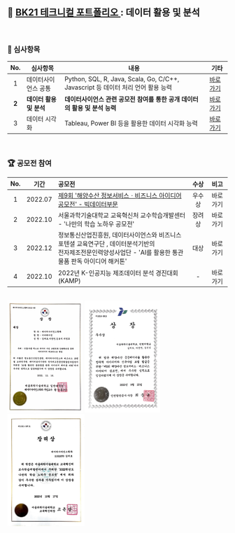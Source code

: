 ## 📂 <a href='https://github.com/countifs/portfolio'> BK21 테크니컬 포트폴리오 </a> : 데이터 활용 및 분석

<br>

### 🚩 심사항목
| No. | 심사항목 | 내용 | 기타 |
|:----------:|----------|----------|----------|
|1|데이터사이언스 공통| Python, SQL, R, Java, Scala, Go, C/C++, Javascript 등 데이터 처리 언어 활용 능력  |<a href='https://github.com/countifs/portfolio/tree/main/1.%20%EB%8D%B0%EC%9D%B4%ED%84%B0%EC%82%AC%EC%9D%B4%EC%96%B8%EC%8A%A4%20%EA%B3%B5%ED%86%B5'>바로가기</a>|
|**2**|**데이터 활용 및 분석**| **데이터사이언스 관련 공모전 참여를 통한 공개 데이터의 활용 및 분석 능력**  |<a href='https://github.com/countifs/portfolio/tree/main/2.%20%EB%8D%B0%EC%9D%B4%ED%84%B0%20%ED%99%9C%EC%9A%A9%20%EB%B0%8F%20%EB%B6%84%EC%84%9D'>바로가기</a>|
|3|데이터 시각화| Tableau, Power BI 등을 활용한 데이터 시각화 능력  |<a href='https://github.com/countifs/portfolio/tree/main/3.%20%EB%8D%B0%EC%9D%B4%ED%84%B0%20%EC%8B%9C%EA%B0%81%ED%99%94'>바로가기</a>|

<br>

### 🏆 공모전 참여

| No. | 기간 | 공모전 | 수상 | 비고 |
|:----------:|:--------:|:-----------|:----------:|:----------:|
| 1 | 2022.07 | <a href='https://www.seoultech.ac.kr/service/info/news/?do=commonview&searchtext=%EA%B9%80%EC%9E%AC%ED%98%B8&searchtype=1&nowpage=1&bnum=3596&bidx=523629&cate=14'>제9회 '해양수산 정보서비스ㆍ비즈니스 아이디어 공모전' - 빅데이터부문</a> | 우수상 | 바로가기 |
| 2 | 2022.10 | 서울과학기술대학교 교육혁신처 교수학습개발센터 - '나만의 학습 노하우 공모전' | 장려상 | 바로가기 |
| 3 | 2022.12 | 정보통신산업진흥원, 데이터사이언스와 비즈니스 포텐셜 교육연구단 ,  데이터분석기반의 <br/>전자제조전문인력양성사업단 - 'AI를 활용한 통관물품 판독 아이디어 해커톤' | 대상 | 바로가기 |
| 4 | 2022.10 | 2022년 K-인공지능 제조데이터 분석 경진대회  (KAMP)           | - | 바로가기 |

<br>

<img src="image-20230417220755891.png" alt="image-20230417220755891" style="zoom: 25%;" />

<img src="image-20230417220244677.png" alt="image-20230417220244677" style="zoom: 25%;" />

<img src="image-20230417220741048.png" alt="image-20230417220741048" style="zoom: 25%;" />
